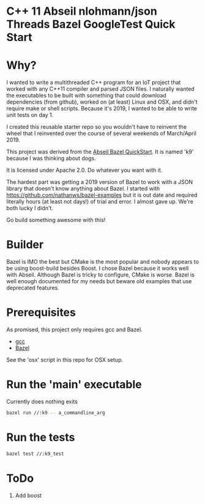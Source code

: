 # C++ 11 Abseil nlohmann/json Threads Bazel GoogleTest Quick Start #

# Why?

I wanted to write a multithreaded C++ program for an IoT project that worked with any C++11 compiler and parsed JSON files. I naturally wanted the executables to be built with something that could download dependencies (from github), worked on (at least) Linux and OSX, and didn't require make or shell scripts. Because it's 2019, I wanted to be able to write unit tests on day 1.

I created this reusable starter repo so you wouldn't have to reinvent the wheel that I reinvented over the course of several weekends of March/April 2019.

This project was derived from the [Abseil Bazel QuickStart](https://abseil.io/docs/cpp/quickstart). It is named 'k9' because I was thinking about dogs.

It is licensed under Apache 2.0. Do whatever you want with it.

The hardest part was getting a 2019 version of Bazel to work with a JSON library that doesn't know anything about Bazel. I started with https://github.com/nathanws/bazel-examples but it is out date and required literally hours (at least not days!) of trial and error. I almost gave up. We're both lucky I didn't.

Go build something awesome with this!

# Builder

Bazel is IMO the best but CMake is the most popular and nobody appears to be using boost-build besides Boost. I chose Bazel because it works well with Abseil. Although Bazel is tricky to configure, CMake is worse. Bazel is well enough documented for my needs but beware old examples that use deprecated features.

# Prerequisites

As promised, this project only requires gcc and Bazel.

- [gcc](https://gcc.gnu.org/install)
- [Bazel](https://docs.bazel.build/versions/master/install.html)

See the 'osx' script in this repo for OSX setup.

# Run the 'main' executable

Currently does nothing exits

```bash
bazel run //:k9 -- a_commandline_arg
```

# Run the tests

```bash
bazel test //:k9_test
```

# ToDo

1. Add boost
